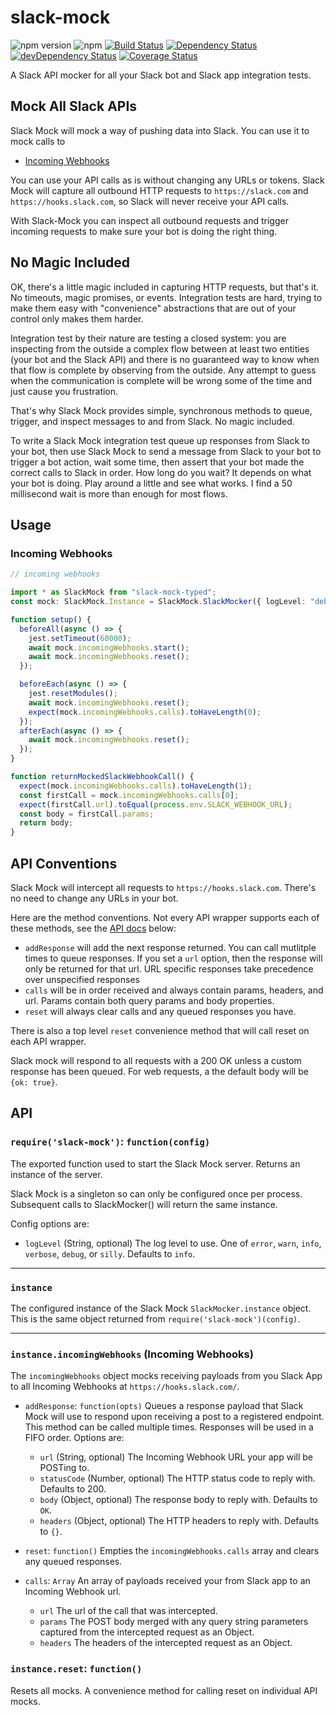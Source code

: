 # slack-mock

![npm version](https://img.shields.io/npm/v/slack-mock-typed.svg)
![npm](https://img.shields.io/npm/dm/slack-mock-typed.svg)
[![Build Status](https://travis-ci.org/YOU54F/slack-mock-typed.svg?branch=master)](https://travis-ci.org/YOU54F/slack-mock-typed)
[![Dependency Status](https://img.shields.io/david/you54f/mocha-junit-reporters.svg?style=flat-square)](https://david-dm.org/you54f/mocha-junit-reporters)
[![devDependency Status](https://img.shields.io/david/dev/you54f/mocha-junit-reporters.svg?style=flat-square)](https://david-dm.org/you54f/mocha-junit-reporters#info=devDependencies)
[![Coverage Status](https://coveralls.io/repos/github/YOU54F/slack-mock-typed/badge.svg?branch=master)](https://coveralls.io/github/YOU54F/slack-mock-typed?branch=master)


A Slack API mocker for all your Slack bot and Slack app integration tests.

## Mock All Slack APIs

Slack Mock will mock a way of pushing data into Slack. You can use it to mock calls to
- [Incoming Webhooks](https://api.slack.com/incoming-webhooks)

You can use your API calls as is without changing any URLs or tokens. Slack Mock will capture all outbound HTTP requests to `https://slack.com` and `https://hooks.slack.com`, so Slack will never receive your API calls. 

With Slack-Mock you can inspect all outbound requests and trigger incoming requests to make sure your bot is doing the right thing.

## No Magic Included

OK, there's a little magic included in capturing HTTP requests, but that's it. No timeouts, magic promises, or events. Integration tests are hard, trying to make them easy with "convenience" abstractions that are out of your control only makes them harder.

Integration test by their nature are testing a closed system: you are inspecting from the outside a complex flow between at least two entities (your bot and the Slack API) and there is no guaranteed way to know when that flow is complete by observing from the outside. Any attempt to guess when the communication is complete will be wrong some of the time and just cause you frustration.

That's why Slack Mock provides simple, synchronous methods to queue, trigger, and inspect messages to and from Slack. No magic included.

To write a Slack Mock integration test queue up responses from Slack to your bot, then use Slack Mock to send a message from Slack to your bot to trigger a bot action, wait some time, then assert that your bot made the correct calls to Slack in order. How long do you wait? It depends on what your bot is doing. Play around a little and see what works. I find a 50 millisecond wait is more than enough for most flows. 

## Usage

### Incoming Webhooks

```ts
// incoming webhooks

import * as SlackMock from "slack-mock-typed";
const mock: SlackMock.Instance = SlackMock.SlackMocker({ logLevel: "debug" });

function setup() {
  beforeAll(async () => {
    jest.setTimeout(60000);
    await mock.incomingWebhooks.start();
    await mock.incomingWebhooks.reset();
  });

  beforeEach(async () => {
    jest.resetModules();
    await mock.incomingWebhooks.reset();
    expect(mock.incomingWebhooks.calls).toHaveLength(0);
  });
  afterEach(async () => {
    await mock.incomingWebhooks.reset();
  });
}

function returnMockedSlackWebhookCall() {
  expect(mock.incomingWebhooks.calls).toHaveLength(1);
  const firstCall = mock.incomingWebhooks.calls[0];
  expect(firstCall.url).toEqual(process.env.SLACK_WEBHOOK_URL);
  const body = firstCall.params;
  return body;
}
```

## API Conventions

Slack Mock will intercept all requests to `https://hooks.slack.com`. There's no need to change any URLs in your bot.

Here are the method conventions. Not every API wrapper supports each of these methods, see the [API docs](#api) below:
- `addResponse` will add the next response returned. You can call mutlitple times to queue responses. If you set a `url` option, then the response will only be returned for that url. URL specific responses take precedence over unspecified responses
- `calls` will be in order received and always contain params, headers, and url. Params contain both query params and body properties.
- `reset` will always clear calls and any queued responses you have.

There is also a top level `reset` convenience method that will call reset on each API wrapper.

Slack mock will respond to all requests with a 200 OK unless a custom response has been queued. For web requests, a the default body will be `{ok: true}`.

## API

### `require('slack-mock')`: `function(config)`

The exported function used to start the Slack Mock server. Returns an instance of the server.

Slack Mock is a singleton so can only be configured once per process. Subsequent calls to SlackMocker() will return
the same instance.

Config options are: 
  - `logLevel` (String, optional) The log level to use. One of `error`, `warn`, `info`, `verbose`, `debug`, or `silly`. Defaults to `info`.

---

### `instance`

The configured instance of the Slack Mock `SlackMocker.instance` object. This is the same object returned from `require('slack-mock')(config)`.

---

### `instance.incomingWebhooks` (Incoming Webhooks)

The `incomingWebhooks` object mocks receiving payloads from you Slack App to all Incoming Webhooks at `https://hooks.slack.com/`.

- `addResponse`: `function(opts)` Queues a response payload that Slack Mock will use to respond upon
receiving a post to a registered endpoint. This method can be called multiple times. Responses
will be used in a FIFO order. Options are: 
  - `url` (String, optional) The Incoming Webhook URL your app will be POSTing to.
  - `statusCode` (Number, optional) The HTTP status code to reply with. Defaults to 200. 
  - `body` (Object, optional) The response body to reply with. Defaults to `OK`.
  - `headers` (Object, optional) The HTTP headers to reply with. Defaults to `{}`.

- `reset`: `function()` Empties the `incomingWebhooks.calls` array and clears any queued responses.

- `calls`: `Array` An array of payloads received your from Slack app to an Incoming Webhook url.
  - `url` The url of the call that was intercepted.
  - `params` The POST body merged with any query string parameters captured from the intercepted request as an Object.
  - `headers` The headers of the intercepted request as an Object.


### `instance.reset`: `function()`

Resets all mocks. A convenience method for calling reset on individual API mocks.
